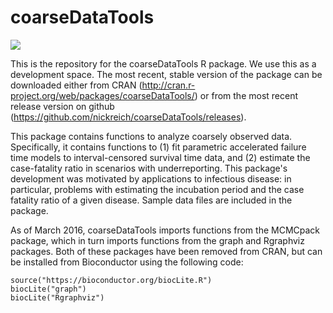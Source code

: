 coarseDataTools
===============

[![](http://cranlogs.r-pkg.org/badges/coarseDataTools)](http://cran.rstudio.com/web/packages/coarseDataTools/index.html)

This is the repository for the coarseDataTools R package. We use this as a development space. The most recent, stable version of the package can be downloaded either from CRAN (http://cran.r-project.org/web/packages/coarseDataTools/) or from the most recent release version on github (https://github.com/nickreich/coarseDataTools/releases).

This package contains functions to analyze coarsely observed data.
    Specifically, it contains functions to (1) fit parametric accelerated
    failure time models to interval-censored survival time data, and (2)
    estimate the case-fatality ratio in scenarios with underreporting.
    This package's development was motivated by applications to infectious
    disease: in particular, problems with estimating the incubation period and
    the case fatality ratio of a given disease. Sample data files are included
    in the package.


As of March 2016, coarseDataTools imports functions from the MCMCpack package, which in turn imports functions from the graph and Rgraphviz packages. Both of these packages have been removed from CRAN, but can be installed from Bioconductor using the following code:

```
source("https://bioconductor.org/biocLite.R")
biocLite("graph")
biocLite("Rgraphviz")
```
